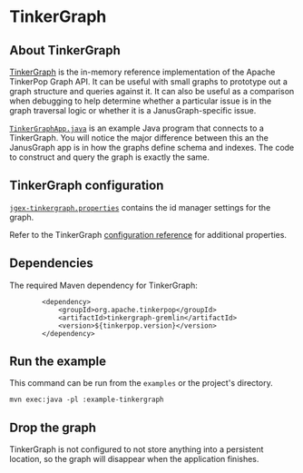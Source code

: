 # TinkerGraph

## About TinkerGraph

[TinkerGraph](http://tinkerpop.apache.org/docs/3.2.6/reference/#tinkergraph-gremlin)
is the in-memory reference implementation of the Apache TinkerPop Graph API.
It can be useful with small graphs to prototype out a graph structure and
queries against it. It can also be useful as a comparison when debugging to
help determine whether a particular issue is in the graph traversal logic
or whether it is a JanusGraph-specific issue.

[`TinkerGraphApp.java`](src/main/java/org/janusgraph/example/TinkerGraphApp.java)
is an example Java program that connects to a TinkerGraph. You will notice
the major difference between this an the JanusGraph app is in how the graphs
define schema and indexes. The code to construct and query the graph is exactly
the same.

## TinkerGraph configuration

[`jgex-tinkergraph.properties`](conf/jgex-tinkergraph.properties) contains
the id manager settings for the graph.

Refer to the TinkerGraph [configuration reference](http://tinkerpop.apache.org/docs/3.2.6/reference/#_configuration_3)
for additional properties.

## Dependencies

The required Maven dependency for TinkerGraph:

```
        <dependency>
            <groupId>org.apache.tinkerpop</groupId>
            <artifactId>tinkergraph-gremlin</artifactId>
            <version>${tinkerpop.version}</version>
        </dependency>
```

## Run the example

This command can be run from the `examples` or the project's directory.

```
mvn exec:java -pl :example-tinkergraph
```

## Drop the graph

TinkerGraph is not configured to not store anything into a persistent
location, so the graph will disappear when the application finishes.
